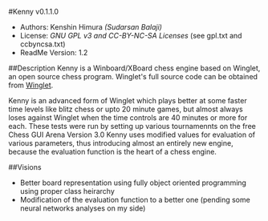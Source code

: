 #Kenny v0.1.1.0
* Authors: Kenshin Himura *(Sudarsan Balaji)*
* License: *GNU GPL v3 and CC-BY-NC-SA Licenses* (see gpl.txt and ccbyncsa.txt)
* ReadMe Version: 1.2

##Description
Kenny is a Winboard/XBoard chess engine based on Winglet, an open source chess program. Winglet's full source code can be obtained from [Winglet](http://www.sluijten.com/winglet/source/index.htm).

Kenny is an advanced form of Winglet which plays better at some faster time levels like blitz chess or upto 20 minute games, but almost always loses against Winglet when the time controls are 40 minutes or more for each. These tests were run by setting up various tournamennts on the free Chess GUI Arena Version 3.0
Kenny uses modified values for evaluation of various parameters, thus introducing almost an entirely new engine, because the evaluation function is the heart of a chess engine.

##Visions
* Better board representation using fully object oriented programming using proper class heirarchy
* Modification of the evaluation function to a better one (pending some neural networks analyses on my side)